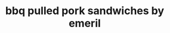---
id: 5b3632da85c95600140403e2
servings:
notes:
directions: 'place the pork in a baking dish. in a bowl
 combine the sugar
 essence
 salt
 cumin
 paprika
 pepper
 and cayenne. rub the seasoning evenly over the pork to coat. cover with plastic and refrigerate at least 4 hours or overnight.

preheat an oven or smoker to 225 degrees f.

bring the pork to room temperature and place in a roasting pan
 fat side up. slow cook in the oven
 basting with the wet mop basting sauce every 45 minutes
 until fork tender
 about 7 to 8 hours. remove the pork from the oven
 cover with foil and let rest for 30 minutes.  (or using an oven bag
 cook for 3 hours at 325
 or use crockpot)

with a knife and fork or two forks
 pull the meat apart into small slices or chunks. toss with the some of the pan juices to keep the meat moist. add barbecue sauce
 to taste
 or serve on the side. divide the pulled pork among the hamburger buns.'
ingredients: '1 boneless pork butt
 about 4 pounds
3 tablespoons dark brown sugar
2 tablespoons emerils original essence
1 tablespoon salt
1 tablespoon cumin
1 tablespoon paprika
1 tablespoon freshly ground black pepper
1 tablespoon cayenne
hamburger buns

wet mop basting sauce
1 cup white vinegar
1 cup apple cider vinegar
1 tablespoon dark brown sugar
1 tablespoon red pepper flakes
1 tablespoon cracked black pepper
2 teaspoons salt
the night before you cook the pork
 combine all the ingredients in a large bowl and whisk well. refrigerate and let the flavors blend overnight.

barbecue sauce
1 cup apple cider vinegar
1 cup ketchup
1/4 cup packed dark brown sugar
1 tablespoon yellow mustard
2 tablespoons molasses
1 teaspoon salt
1/2 teaspoon crushed red pepper
1/2 teaspoon freshly ground black pepper
in a bowl
 combine all the ingredients and whisk well to dissolve the sugar. place in a squeeze bottle and dress the pulled pork sandwiches to taste.

8 hamburger buns'
rating: 5
ease: intermediate

category: main course
href: 'https://emerils.com/125456/barbecued-pulled-pork-sandwiches-homemade-bbq-sauce-cole-slaw-and-fried-pickles'
totalTime:
cookTime:
prepTime:
title: bbq pulled pork sandwiches by emeril
path: /bbq-pulled-pork-sandwiches-by-emeril
---